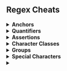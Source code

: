 ## Regex Cheats

<details>
<summary>
<strong>Anchors<strong>
</summary>
<ul>
<li>  `^` - Start of string, or start of line in a multi-line pattern </li>
<li> `\A` - Start of a string </li>
<li> `$` - End of a string, or end of line in a multi-line pattern </li>
<li> `\Z` - End of a string </li>
<li> `\b` - Word boundary </li>
<li> `\B` - Not word boundary 
<li> `\<` - Start of a word
<li> `\>` - End of a word
</ul>
</details> 

<details>
<summary>
<strong>Quantifiers<strong>
</summary>
<ul>
<li>  `*` - Used to match 0 or more of the previous (e.g. xy*z could correspond to "xz", "xyz", "xyyz", etc.) </li>
<li> `?` - Matches 0 or 1 of the previous </li>
<li> `+` - Matches 1 or more of the previous </li>
<li> `{3}` - Matches exactly 3 </li>
<li> `{2, 4}` - Matches everything between 2-4 </li>
</ul>
</details>

<details>
<summary>
<strong>Assertions<strong>
</summary>
<ul>
<li>  `?=` - Lookahead assertion </li>
<li> `?!` - Negative lookahead </li>
<li> `?<=` - Lookbehind assertion </li>
<li> `?>` - Once-only Subexpression </li>
<li> `?#` - Comment </li>
<li> `?()|` - Condition [if then else] </li>
<li> `?()` - Condition [if then] </li>  
</ul>
</details>

<details>
<summary>
<strong>Character Classes<strong>
</summary>
<ul>
<li>  `\c` - Control character </li>
<li> `\s` - White space </li>
<li> `\S` - Not white space </li>
<li> `\d` - Digit </li>
<li> `\D` - Not digit </li>
<li>  `\w` - Word </li>
<li> `\W` - Not word </li>
<li> `\x` - Hexadecimal digit </li>
<li> `\O` - Octal digit </li>
</ul>
</details>

<details>
<summary>
<strong>Groups<strong>
</summary>
<ul>
<li>  `(xyz)` - Grouping of characters </li>
<li> `(?:xyz)` - Non-capturing group of characters </li>
<li> `[xyz]` - Matches a range of characters (e.g. x or y or z) </li>
<li> `[^xyz]` - Matches a character other than x or y or z </li>
<li> `[a-d]` - Matches a character from within a specified range </li>
<li> `[0-9]` - Matches a digit from within a specified range </li>  
</ul>
</details>

<details>
<summary>
<strong>Special Characters<strong>
</summary>
<ul>
<li>  `\n` - New line </li>
<li> `\r` - Carriage return </li>
<li> `\t` - Tab </li>
<li> `\v` - Vertical tab </li>
<li> `\f` - Form feed </li>
<li> `\xxx` - Octal character xxx </li>
<li> `\xhh` - Hex character hh </li>  
</ul>
</details>

<details>
<summary>
<strong><strong>
</summary>
<ul>
<li> `$n` - nth non-pa­ssive group</li>
$2
"­xyz­" in /^(abc­(xy­z))$/
$1
"­xyz­" in /^(?:a­bc)­(xyz)$/
$`
Before matched string
$'
After matched string
$+
Last matched string
$&
Entire matched string
Some regex implem­ent­ations use \ instead of $.







 

